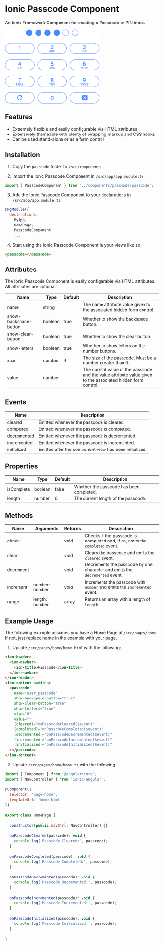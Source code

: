 # Ionic Passcode Component

An Ionic Framework Component for creating a Passcode or PIN input.

![Ionic Passcode Component](screenshot.png)

## Features

* Extremely flexible and easily configurable via HTML attributes
* Extensively themeable with plenty of wrapping markup and CSS hooks
* Can be used stand-alone or as a form control

## Installation

1. Copy the `passcode` folder to `/src/components`

2. Import the Ionic Passcode Component in `/src/app/app.module.ts`

```javascript
import { PasscodeComponent } from '../components/passcode/passcode';
```

3. Add the Ionic Passcode Component to your declarations in `/src/app/app.module.ts`

```javascript
@NgModule({
  declarations: [
    MyApp,
    HomePage,
    PasscodeComponent
    ...
```

4. Start using the Ionic Passcode Component in your views like so:

```html
<passcode></passcode>
```

## Attributes

The Ionic Passcode Component is easily configurable via HTML attributes. All attributes are optional.

Name                  | Type    | Default | Description
--------------------- | ------- | ------- | -----------
name                  | string  |         | The name attribute value given to the associated hidden form control.
show-backspace-button | boolean | true    | Whether to show the backspace button.
show-clear-button     | boolean | true    | Whether to show the clear button.
show-letters          | boolean | true    | Whether to show letters on the number buttons.
size                  | number  | 4       | The size of the passcode. Must be a number greater than 0.
value                 | number  |         | The current value of the passcode and the value attribute value given to the associated hidden form control.

## Events

Name        | Description
----------- | -----------
cleared     | Emitted whenever the passcode is cleared.
completed   | Emitted whenever the passcode is completed.
decremented | Emitted whenever the passcode is decremented.
incremented | Emitted whenever the passcode is incremented.
initialized | Emitted after the component view has been initialized.

## Properties

Name       | Type    | Default | Description
---------- | ------- | ------- | -----------
isComplete | boolean | false   | Whether the passcode has been completed.
length     | number  | 0       | The current length of the passcode.

## Methods

Name      | Arguments      | Returns | Description
--------- | -------------- | ------- | -----------
check     |                | void    | Checks if the passcode is completed and, if so, emits the `completed` event.
clear     |                | void    | Clears the passcode and emits the `cleared` event.
decrement |                | void    | Decrements the passcode by one character and emits the `decremented` event.
increment | number: number | void    | Increments the passcode with `number` and emits the `incremented` event.
range     | length: number | array   | Returns an array with a length of `length`.

## Example Usage

The following example assumes you have a Home Page at `/src/pages/home`. If not, just replace home in the example with your page.

1. Update `/src/pages/home/home.html` with the following:

```html
<ion-header>
  <ion-navbar>
    <ion-title>Passcode</ion-title>
  </ion-navbar>
</ion-header>
<ion-content padding>
  <passcode
    name="user_passcode"
    show-backspace-button="true"
    show-clear-button="true"
    show-letters="true"
    size="6"
    value=""
    (cleared)="onPasscodeCleared($event)"
    (completed)="onPasscodeCompleted($event)"
    (decremented)="onPasscodeDecremented($event)"
    (incremented)="onPasscodeIncremented($event)"
    (initialized)="onPasscodeInitialized($event)"
  ></passcode>
</ion-content>
```

2. Update `/src/pages/home/home.ts` with the following:

```javascript
import { Component } from '@angular/core';
import { NavController } from 'ionic-angular';

@Component({
  selector: 'page-home',
  templateUrl: 'home.html'
})

export class HomePage {

  constructor(public navCtrl: NavController) {}

  onPasscodeCleared(passcode): void {
    console.log('Passcode Cleared:', passcode);
  }

  onPasscodeCompleted(passcode): void {
    console.log('Passcode Completed:', passcode);
  }

  onPasscodeDecremented(passcode): void {
    console.log('Passcode Decremented:', passcode);
  }

  onPasscodeIncremented(passcode): void {
    console.log('Passcode Incremented:', passcode);
  }

  onPasscodeInitialized(passcode): void {
    console.log('Passcode Initialized:', passcode);
  }

}
```

